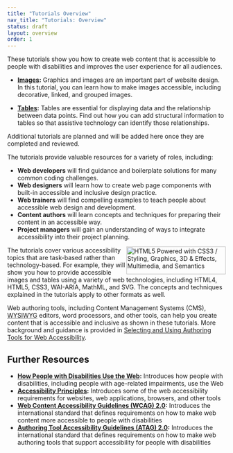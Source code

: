 ```yaml
---
title: "Tutorials Overview"
nav_title: "Tutorials: Overview"
status: draft
layout: overview
order: 1
---
```


These tutorials show you how to create web content that is accessible to people with disabilities and improves the user experience for all audiences.

-   **[Images](images/index.html):** Graphics and images are an important part of website design. In this tutorial, you can learn how to make images accessible, including decorative, linked, and grouped images.

-   **[Tables](tables/index.html):** Tables are essential for displaying data and the relationship between data points. Find out how you can add structural information to tables so that assistive technology can identify those relationships.

Additional tutorials are planned and will be added here once they are completed and reviewed.

The tutorials provide valuable resources for a variety of roles, including:

* **Web developers** will find guidance and boilerplate solutions for many common coding challenges.
* **Web designers** will learn how to create web page components with built-in accessible and inclusive design practice.
* **Web trainers** will find compelling examples to teach people about accessible web design and development.
* **Content authors** will learn concepts and techniques for preparing their content in an accessible way.
* **Project managers** will gain an understanding of ways to integrate accessibility into their project planning.

<a href="http://www.w3.org/html/logo/" style="float:right; border:none;"><img src="http://www.w3.org/html/logo/badge/html5-badge-h-css3-graphics-multimedia-semantics.png" width="229" height="64" alt="HTML5 Powered with CSS3 / Styling, Graphics, 3D &amp; Effects, Multimedia, and Semantics" title="HTML5 Powered with CSS3 / Styling, Graphics, 3D &amp; Effects, Multimedia, and Semantics"></a> The tutorials cover various accessibility topics that are task-based rather than technology-based. For example, they will show you how to provide accessible images and tables using a variety of web technologies, including HTML4, HTML5, CSS3, WAI-ARIA, MathML, and SVG. The concepts and techniques explained in the tutorials apply to other formats as well.

Web authoring tools, including Content Management Systems (CMS), <abbr title="What you see is what you get">WYSIWYG</abbr> editors, word processors, and other tools, can help you create content that is accessible and inclusive as shown in these tutorials. More background and guidance is provided in [Selecting and Using Authoring Tools for Web Accessibility](http://w3.org/wai/impl/software).

## Further Resources

* **[How People with Disabilities Use the Web](http://www.w3.org/WAI/intro/people-use-web/Overview):** Introduces how people with disabilities, including people with age-related impairments, use the Web
* **[Accessibility Principles](http://www.w3.org/WAI/intro/people-use-web/principles):** Introduces some of the web accessibility requirements for websites, web applications, browsers, and other tools
* **[Web Content Accessibility Guidelines (WCAG) 2.0](http://www.w3.org/WAI/intro/wcag):** Introduces the international standard that defines requirements on how to make web content more accessible to people with disabilities
* **[Authoring Tool Accessibility Guidelines (ATAG) 2.0](http://www.w3.org/WAI/intro/atag):** Introduces the international standard that defines requirements on how to make web authoring tools that support accessibility for people with disabilities

